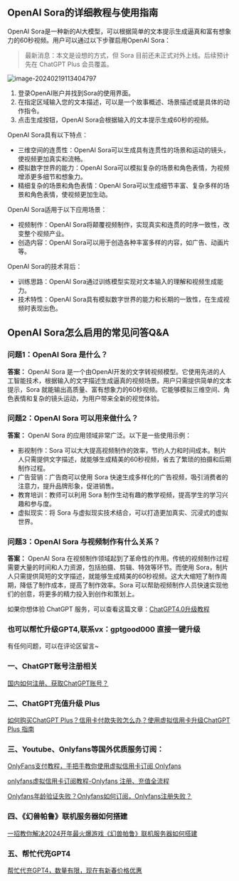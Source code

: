 ## OpenAI Sora的详细教程与使用指南

OpenAI Sora是一种新的AI大模型，可以根据简单的文本提示生成逼真和富有想象力的60秒视频。用户可以通过以下步骤启用OpenAI Sora：

> 最新消息：本文是设想的方式，但 Sora 目前还未正式对外上线。后续预计先在 ChatGPT Plus 会员覆盖。

![image-20240219113404797](https://gptblog.oss-cn-hangzhou.aliyuncs.com/image/202402191134065.png)

1. 登录OpenAI账户并找到Sora的使用界面。
2. 在指定区域输入您的文本描述，可以是一个故事概述、场景描述或是具体的动作指令。
3. 点击生成按钮，OpenAI Sora会根据输入的文本提示生成60秒的视频。

OpenAI Sora具有以下特点：

- 三维空间的连贯性：OpenAI Sora可以生成具有连贯性的场景和运动的镜头，使视频更加真实和流畅。
- 模拟数字世界的能力：OpenAI Sora可以模拟复杂的场景和角色表情，为视频增添更多细节和想象力。
- 精细复杂的场景和角色表情：OpenAI Sora可以生成细节丰富、复杂多样的场景和角色表情，使视频更加生动。

OpenAI Sora适用于以下应用场景：

- 视频制作：OpenAI Sora将颠覆视频制作，实现真实和连贯的时序一致性，改变整个视频产业。
- 创造内容：OpenAI Sora可以用于创造各种丰富多样的内容，如广告、动画片等。

OpenAI Sora的技术背后：

- 训练思路：OpenAI Sora通过训练模型实现对文本输入的理解和视频生成能力。
- 技术特性：OpenAI Sora具有模拟数字世界的能力和长期的一致性，在生成视频时表现出色。

## OpenAI Sora怎么启用的常见问答Q&A

### 问题1：OpenAI Sora 是什么？

**答案：** OpenAI Sora 是一个由OpenAI开发的文字转视频模型。它使用先进的人工智能技术，根据输入的文字描述生成逼真的视频场景。用户只需提供简单的文本提示，Sora 就能输出高质量、富有想象力的60秒视频。它能够模拟三维空间、角色表情和复杂的镜头运动，为用户带来全新的视觉体验。

### 问题2：OpenAI Sora 可以用来做什么？

**答案：** OpenAI Sora 的应用领域非常广泛。以下是一些使用示例：

- 影视制作：Sora 可以大大提高视频制作的效率，节约人力和时间成本。制片人只需提供文字描述，就能够生成精美的60秒视频，省去了繁琐的拍摄和后期制作过程。
- 广告营销：广告商可以使用 Sora 快速生成多样化的广告视频，吸引消费者的注意力，提升品牌形象，促进销售。
- 教育培训：教师可以利用 Sora 制作生动有趣的教学视频，提高学生的学习兴趣和参与度。
- 虚拟现实：将 Sora 与虚拟现实技术结合，可以打造更加真实、沉浸式的虚拟世界。

### 问题3：OpenAI Sora 与视频制作有什么关系？

**答案：** OpenAI Sora 在视频制作领域起到了革命性的作用。传统的视频制作过程需要大量的时间和人力资源，包括拍摄、剪辑、特效等环节。而使用 Sora，制片人只需提供简短的文字描述，就能够生成精美的60秒视频。这大大缩短了制作周期，降低了制作成本，提高了制作效率。Sora 可以帮助视频制作人员快速实现他们的创意，将更多的精力投入到创作和策划上。

如果你想体验 ChatGPT 服务，可以查看这篇文章：[ChatGPT4.0升级教程](https://lovechatgpt.netlify.app/how-to-payment-chatgpt/)

### 也可以帮忙升级GPT4,联系vx：gptgood000  直接一键升级

有任何问题，可以在评论区留言~

### 一、ChatGPT账号注册相关

[国内如何注册、获取ChatGPT账号？](/how-to-register-chatgpt)

### 二、ChatGPT充值升级 Plus

[如何购买ChatGPT Plus？信用卡付款失败怎么办？使用虚拟信用卡升级ChatGPT Plus 指南](/how-to-payment-chatgpt)

### 三、Youtube、Onlyfans等国外优质服务订阅：

[OnlyFans支付教程，手把手教你使用虚拟信用卡订阅 Onlyfans](/onlyfans-pay)

[onlyfans虚拟信用卡订阅教程-Onlyfans 注册、充值全流程](/onlyFans-pay-methods)

[Onlyfans年龄验证失败？Onlyfans如何订阅，Onlyfans注册失败？](/onlyfans-question)

### 四、《幻兽帕鲁》联机服务器如何搭建
[一招教你解决2024开年最火爆游戏《幻兽帕鲁》联机服务器如何搭建](/palu)

### 五、帮忙代充GPT4
[帮忙代充GPT4，数量有限，现在有新春价格优惠](/helpgpt)

  <Vssue/>
